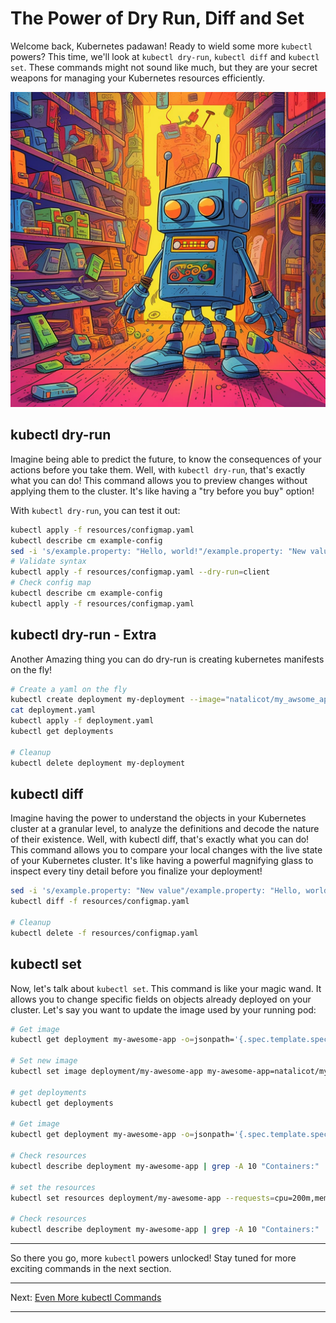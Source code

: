 # The Power of Dry Run, Diff and Set

Welcome back, Kubernetes padawan! Ready to wield some more `kubectl` powers? This time, we'll look at `kubectl dry-run`, `kubectl diff` and `kubectl set`. These commands might not sound like much, but they are your secret weapons for managing your Kubernetes resources efficiently.

![Try before you buy Robot](/Images/try-befor-you-buy-robot.jpg)

## kubectl dry-run

Imagine being able to predict the future, to know the consequences of your actions before you take them. Well, with `kubectl dry-run`, that's exactly what you can do! This command allows you to preview changes without applying them to the cluster. It's like having a "try before you buy" option!

With `kubectl dry-run`, you can test it out:

```bash
kubectl apply -f resources/configmap.yaml
kubectl describe cm example-config
sed -i 's/example.property: "Hello, world!"/example.property: "New value"/' resources/configmap.yaml
# Validate syntax
kubectl apply -f resources/configmap.yaml --dry-run=client
# Check config map
kubectl describe cm example-config
kubectl apply -f resources/configmap.yaml

```

## kubectl dry-run - Extra

Another Amazing thing you can do dry-run is creating kubernetes manifests on the fly!

```bash
# Create a yaml on the fly
kubectl create deployment my-deployment --image="natalicot/my_awsome_app:flut-log1" --dry-run=client --output=yaml > deployment.yaml
cat deployment.yaml
kubectl apply -f deployment.yaml
kubectl get deployments

# Cleanup
kubectl delete deployment my-deployment
```
## kubectl diff

Imagine having the power to understand the objects in your Kubernetes cluster at a granular level, to analyze the definitions and decode the nature of their existence. Well, with kubectl diff, that's exactly what you can do! This command allows you to compare your local changes with the live state of your Kubernetes cluster. It's like having a powerful magnifying glass to inspect every tiny detail before you finalize your deployment!

```bash
sed -i 's/example.property: "New value"/example.property: "Hello, world!"/' resources/configmap.yaml
kubectl diff -f resources/configmap.yaml

# Cleanup
kubectl delete -f resources/configmap.yaml
```



## kubectl set

Now, let's talk about `kubectl set`. This command is like your magic wand. It allows you to change specific fields on objects already deployed on your cluster. Let's say you want to update the image used by your running pod:

```bash
# Get image
kubectl get deployment my-awesome-app -o=jsonpath='{.spec.template.spec.containers[0].image}'

# Set new image
kubectl set image deployment/my-awesome-app my-awesome-app=natalicot/my_awsome_app:1.0.2

# get deployments
kubectl get deployments

# Get image
kubectl get deployment my-awesome-app -o=jsonpath='{.spec.template.spec.containers[0].image}'

# Check resources
kubectl describe deployment my-awesome-app | grep -A 10 "Containers:"

# set the resources
kubectl set resources deployment/my-awesome-app --requests=cpu=200m,memory=512Mi --limits=cpu=500m,memory=1Gi

# Check resources
kubectl describe deployment my-awesome-app | grep -A 10 "Containers:"
```

---

So there you go, more `kubectl` powers unlocked! Stay tuned for more exciting commands in the next section.

---

Next: [Even More kubectl Commands](../3-Debug-and-Explain/)

---
